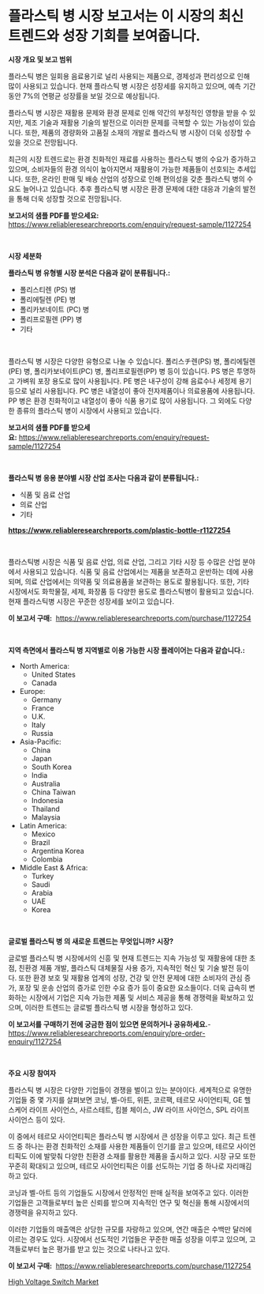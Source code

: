 <p><h1>플라스틱 병 시장 보고서는 이 시장의 최신 트렌드와 성장 기회를 보여줍니다.</h1></p><p><strong>시장 개요 및 보고 범위</strong></p>
<p><p>플라스틱 병은 일회용 음료용기로 널리 사용되는 제품으로, 경제성과 편리성으로 인해 많이 사용되고 있습니다. 현재 플라스틱 병 시장은 성장세를 유지하고 있으며, 예측 기간 동안 7%의 연평균 성장률을 보일 것으로 예상됩니다. </p><p>플라스틱 병 시장은 재활용 문제와 환경 문제로 인해 약간의 부정적인 영향을 받을 수 있지만, 제조 기술과 재활용 기술의 발전으로 이러한 문제를 극복할 수 있는 가능성이 있습니다. 또한, 제품의 경량화와 고품질 소재의 개발로 플라스틱 병 시장이 더욱 성장할 수 있을 것으로 전망됩니다.</p><p>최근의 시장 트렌드로는 환경 친화적인 재료를 사용하는 플라스틱 병의 수요가 증가하고 있으며, 소비자들의 환경 의식이 높아지면서 재활용이 가능한 제품들이 선호되는 추세입니다. 또한, 온라인 판매 및 배송 산업의 성장으로 인해 편의성을 갖춘 플라스틱 병의 수요도 늘어나고 있습니다. 추후 플라스틱 병 시장은 환경 문제에 대한 대응과 기술의 발전을 통해 더욱 성장할 것으로 전망됩니다.</p></p>
<p><strong>보고서의 샘플 PDF를 받으세요:</strong> <a href="https://www.reliableresearchreports.com/enquiry/request-sample/1127254">https://www.reliableresearchreports.com/enquiry/request-sample/1127254</a></p>
<p>&nbsp;</p>
<p><strong>시장 세분화</strong></p>
<p><strong>플라스틱 병 유형별 시장 분석은 다음과 같이 분류됩니다.:</strong></p>
<p><ul><li>폴리스티렌 (PS) 병</li><li>폴리에틸렌 (PE) 병</li><li>폴리카보네이트 (PC) 병</li><li>폴리프로필렌 (PP) 병</li><li>기타</li></ul></p>
<p>&nbsp;</p>
<p><p>플라스틱 병 시장은 다양한 유형으로 나눌 수 있습니다. 폴리스チ렌(PS) 병, 폴리에틸렌(PE) 병, 폴리카보네이트(PC) 병, 폴리프로필렌(PP) 병 등이 있습니다. PS 병은 투명하고 가벼워 포장 용도로 많이 사용됩니다. PE 병은 내구성이 강해 음료수나 세정제 용기 등으로 널리 사용됩니다. PC 병은 내열성이 좋아 전자제품이나 의료용품에 사용됩니다. PP 병은 환경 친화적이고 내열성이 좋아 식품 용기로 많이 사용됩니다. 그 외에도 다양한 종류의 플라스틱 병이 시장에서 사용되고 있습니다.</p></p>
<p><strong>보고서의 샘플 PDF를 받으세요:</strong>&nbsp;<a href="https://www.reliableresearchreports.com/enquiry/request-sample/1127254">https://www.reliableresearchreports.com/enquiry/request-sample/1127254</a></p>
<p>&nbsp;</p>
<p><strong> 플라스틱 병 응용 분야별 시장 산업 조사는 다음과 같이 분류됩니다.:</strong></p>
<p><ul><li>식품 및 음료 산업</li><li>의료 산업</li><li>기타</li></ul></p>
<p><strong><a href="https://www.reliableresearchreports.com/plastic-bottle-r1127254">https://www.reliableresearchreports.com/plastic-bottle-r1127254</a></strong></p>
<p>&nbsp;</p>
<p><p>플라스틱병 시장은 식품 및 음료 산업, 의료 산업, 그리고 기타 시장 등 수많은 산업 분야에서 사용되고 있습니다. 식품 및 음료 산업에서는 제품을 보존하고 운반하는 데에 사용되며, 의료 산업에서는 의약품 및 의료용품을 보관하는 용도로 활용됩니다. 또한, 기타 시장에서도 화학물질, 세제, 화장품 등 다양한 용도로 플라스틱병이 활용되고 있습니다. 현재 플라스틱병 시장은 꾸준한 성장세를 보이고 있습니다.</p></p>
<p><strong>이 보고서 구매:</strong>&nbsp; <a href="https://www.reliableresearchreports.com/purchase/1127254">https://www.reliableresearchreports.com/purchase/1127254</a></p>
<p>&nbsp;</p>
<p><strong>지역 측면에서 플라스틱 병 지역별로 이용 가능한 시장 플레이어는 다음과 같습니다.:</strong></p>
<p><ul>
    <li>
        North America:
        <ul>
            <li>United States</li>
            <li>Canada</li>
        </ul>
    </li>
    <li>
        Europe:
        <ul>
            <li>Germany</li>
            <li>France</li>
            <li>U.K.</li>
            <li>Italy</li>
            <li>Russia</li>
        </ul>
    </li>
    <li>
        Asia-Pacific:
        <ul>
            <li>China</li>
            <li>Japan</li>
            <li>South Korea</li>
            <li>India</li>
            <li>Australia</li>
            <li>China Taiwan</li>
            <li>Indonesia</li>
            <li>Thailand</li>
            <li>Malaysia</li>
        </ul>
    </li>
    <li>
        Latin America:
        <ul>
            <li>Mexico</li>
            <li>Brazil</li>
            <li>Argentina Korea</li>
            <li>Colombia</li>
        </ul>
    </li>
    <li>
        Middle East & Africa:
        <ul>
            <li>Turkey</li>
            <li>Saudi</li>
            <li>Arabia</li>
            <li>UAE</li>
            <li>Korea</li>
        </ul>
    </li>
    </ul></p>
<p>&nbsp;</p>
<p><strong>글로벌 플라스틱 병 의 새로운 트렌드는 무엇입니까? 시장?</strong></p>
<p><p>글로벌 플라스틱 병 시장에서의 신흥 및 현재 트렌드는 지속 가능성 및 재활용에 대한 초점, 친환경 제품 개발, 플라스틱 대체물질 사용 증가, 지속적인 혁신 및 기술 발전 등이다. 또한 환경 보호 및 재활용 업계의 성장, 건강 및 안전 문제에 대한 소비자의 관심 증가, 포장 및 운송 산업의 증가로 인한 수요 증가 등이 중요한 요소들이다. 더욱 급속히 변화하는 시장에서 기업은 지속 가능한 제품 및 서비스 제공을 통해 경쟁력을 확보하고 있으며, 이러한 트렌드는 글로벌 플라스틱 병 시장을 형성하고 있다.</p></p>
<p><strong>이 보고서를 구매하기 전에 궁금한 점이 있으면 문의하거나 공유하세요.</strong>- <a href="https://www.reliableresearchreports.com/enquiry/pre-order-enquiry/1127254">https://www.reliableresearchreports.com/enquiry/pre-order-enquiry/1127254</a></p>
<p>&nbsp;</p>
<p><strong>주요 시장 참여자</strong></p>
<p><p>플라스틱 병 시장은 다양한 기업들이 경쟁을 벌이고 있는 분야이다. 세계적으로 유명한 기업들 중 몇 가지를 살펴보면 코닝, 벨-아트, 위튼, 코르팩, 테르모 사이언티픽, GE 헬스케어 라이프 사이언스, 사르스테트, 킴블 체이스, JW 라이프 사이언스, SPL 라이프 사이언스 등이 있다.</p><p>이 중에서 테르모 사이언티픽은 플라스틱 병 시장에서 큰 성장을 이루고 있다. 최근 트렌드 중 하나는 환경 친화적인 소재를 사용한 제품들이 인기를 끌고 있으며, 테르모 사이언티픽도 이에 발맞춰 다양한 친환경 소재를 활용한 제품을 출시하고 있다. 시장 규모 또한 꾸준히 확대되고 있으며, 테르모 사이언티픽은 이를 선도하는 기업 중 하나로 자리매김하고 있다.</p><p>코닝과 벨-아트 등의 기업들도 시장에서 안정적인 판매 실적을 보여주고 있다. 이러한 기업들은 고객들로부터 높은 신뢰를 받으며 지속적인 연구 및 혁신을 통해 시장에서의 경쟁력을 유지하고 있다.</p><p>이러한 기업들의 매출액은 상당한 규모를 자랑하고 있으며, 연간 매출은 수백만 달러에 이르는 경우도 있다. 시장에서 선도적인 기업들은 꾸준한 매출 성장을 이루고 있으며, 고객들로부터 높은 평가를 받고 있는 것으로 나타나고 있다.</p></p>
<p><strong>이 보고서 구매:</strong>&nbsp;&nbsp;<a href="https://www.reliableresearchreports.com/purchase/1127254">https://www.reliableresearchreports.com/purchase/1127254</a></p>
<p><p><a href="https://github.com/ChiragRP21/Market-Research-Report-List-4/blob/main/high-voltage-switch-market.md">High Voltage Switch Market</a></p></p>